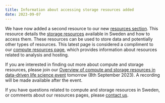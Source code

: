 ```yaml
---
title: Information about accessing storage resources added
date: 2023-09-07
---
```


We have now added a second resource to our new [resources section](/resources/). This resource details the [storage resources](/resources/storage/) available in Sweden and how to access them. These resources can be used to store data and potentially other types of resources. This latest page is considered a compliment to our [compute resources page](/resources/e-infrastructure/), which provides information about resources related to analysis and hosting.

If you are interested in finding out more about compute and storage resources, please join our [Overview of compute and storage resources in data-driven life science event](https://www.scilifelab.se/event/overview-of-compute-and-storage-resources-in-data-driven-life-science/) tomorrow (8th September 2023). A recording will be made available after the event.

If you have questions related to compute and storage resources in Sweden, or comments about our resources pages, please [contact us](/contact/).
